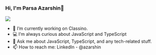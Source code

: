 ### Hi, I'm Parsa Azarshin👋
<p>
    <img align="center" src="https://github-readme-stats.vercel.app/api/top-langs/?username=ParsaAzarshin&layout=compact"/>
</p>



- 🔭 I’m currently working on Classino.
- 💻 I’m always curious about JavaScript and TypeScript
- 💬 Ask me about JavaScript, TypeScript, and any tech-related stuff.
- 📫 How to reach me: LinkedIn - @azarshin

